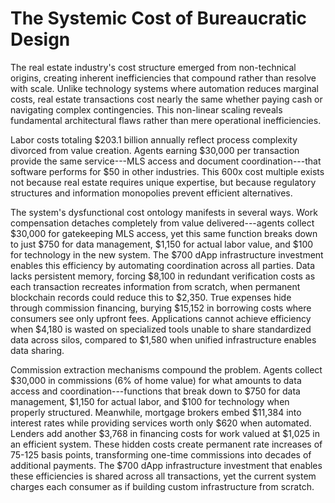 # The Systemic Cost of Bureaucratic Design

The real estate industry's cost structure emerged from non-technical
origins, creating inherent inefficiencies that compound rather than
resolve with scale. Unlike technology systems where automation reduces
marginal costs, real estate transactions cost nearly the same whether
paying cash or navigating complex contingencies. This non-linear scaling
reveals fundamental architectural flaws rather than mere operational
inefficiencies.

Labor costs totaling \$203.1 billion annually reflect process complexity
divorced from value creation. Agents earning \$30,000 per transaction
provide the same service---MLS access and document coordination---that
software performs for \$50 in other industries. This 600x cost multiple
exists not because real estate requires unique expertise, but because
regulatory structures and information monopolies prevent efficient
alternatives.

The system's dysfunctional cost ontology manifests in several ways. Work
compensation detaches completely from value delivered---agents collect
\$30,000 for gatekeeping MLS access, yet this same function breaks down
to just \$750 for data management, \$1,150 for actual labor value, and
\$100 for technology in the new system. The \$700 dApp infrastructure
investment enables this efficiency by automating coordination across all
parties. Data lacks persistent memory, forcing \$8,100 in redundant
verification costs as each transaction recreates information from
scratch, when permanent blockchain records could reduce this to \$2,350.
True expenses hide through commission financing, burying \$15,152 in
borrowing costs where consumers see only upfront fees. Applications
cannot achieve efficiency when \$4,180 is wasted on specialized tools
unable to share standardized data across silos, compared to \$1,580 when
unified infrastructure enables data sharing.

Commission extraction mechanisms compound the problem. Agents collect
\$30,000 in commissions (6% of home value) for what amounts to data
access and coordination---functions that break down to \$750 for data
management, \$1,150 for actual labor, and \$100 for technology when
properly structured. Meanwhile, mortgage brokers embed \$11,384 into
interest rates while providing services worth only \$620 when automated.
Lenders add another \$3,768 in financing costs for work valued at
\$1,025 in an efficient system. These hidden costs create permanent rate
increases of 75-125 basis points, transforming one-time commissions into
decades of additional payments. The \$700 dApp infrastructure investment
that enables these efficiencies is shared across all transactions, yet
the current system charges each consumer as if building custom
infrastructure from scratch.
